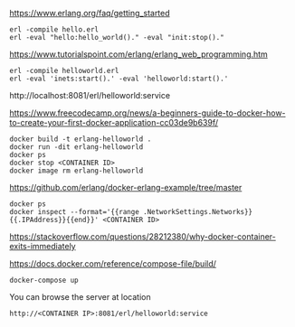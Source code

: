 https://www.erlang.org/faq/getting_started

```
erl -compile hello.erl
erl -eval "hello:hello_world()." -eval "init:stop()."
```

https://www.tutorialspoint.com/erlang/erlang_web_programming.htm

```
erl -compile helloworld.erl
erl -eval 'inets:start().' -eval 'helloworld:start().'

```
http://localhost:8081/erl/helloworld:service

https://www.freecodecamp.org/news/a-beginners-guide-to-docker-how-to-create-your-first-docker-application-cc03de9b639f/

```
docker build -t erlang-helloworld .
docker run -dit erlang-helloworld
docker ps
docker stop <CONTAINER ID>
docker image rm erlang-helloworld
```

https://github.com/erlang/docker-erlang-example/tree/master

```
docker ps
docker inspect --format='{{range .NetworkSettings.Networks}}{{.IPAddress}}{{end}}' <CONTAINER ID>
```

https://stackoverflow.com/questions/28212380/why-docker-container-exits-immediately

https://docs.docker.com/reference/compose-file/build/

```
docker-compose up
```
You can browse the server at location
```
http://<CONTAINER IP>:8081/erl/helloworld:service
```
